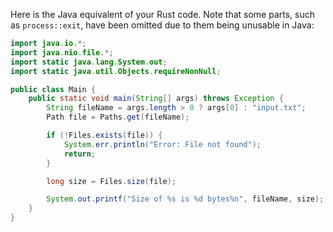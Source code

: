 Here is the Java equivalent of your Rust code. Note that some parts, such as `process::exit`, have been omitted due to them being unusable in Java:
```java
import java.io.*;
import java.nio.file.*;
import static java.lang.System.out;
import static java.util.Objects.requireNonNull;

public class Main {
    public static void main(String[] args) throws Exception {
        String fileName = args.length > 0 ? args[0] : "input.txt";
        Path file = Paths.get(fileName);

        if (!Files.exists(file)) {
            System.err.println("Error: File not found");
            return;
        }

        long size = Files.size(file);

        System.out.printf("Size of %s is %d bytes%n", fileName, size);
    }
}
```
